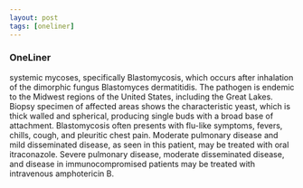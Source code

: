 ```yaml
---
layout: post
tags: [oneliner]
---
```



### OneLiner

systemic mycoses, specifically Blastomycosis, which occurs after inhalation of the dimorphic fungus Blastomyces dermatitidis. The pathogen is endemic to the Midwest regions of the United States, including the Great Lakes. Biopsy specimen of affected areas shows the characteristic yeast, which is thick walled and spherical, producing single buds with a broad base of attachment. Blastomycosis often presents with flu-like symptoms, fevers, chills, cough, and pleuritic chest pain. Moderate pulmonary disease and mild disseminated disease, as seen in this patient, may be treated with oral itraconazole. Severe pulmonary disease, moderate disseminated disease, and disease in immunocompromised patients may be treated with intravenous amphotericin B.
